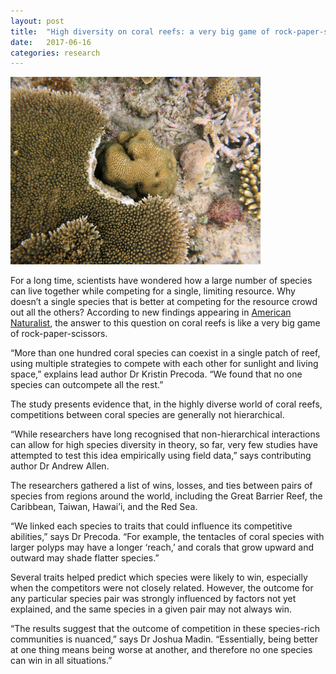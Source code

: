 ```yaml
---
layout: post
title:  "High diversity on coral reefs: a very big game of rock-paper-scissors"
date:   2017-06-16
categories: research
---
```


<img src="/assets/high-diversity.jpg" width="400"/>

For a long time, scientists have wondered how a large number of species can live together while competing for a single, limiting resource. Why doesn’t a single species that is better at competing for the resource crowd out all the others?  According to new findings appearing in <a href="http://dx.doi.org/10.1086/692758" target="_blank">American Naturalist</a>, the answer to this question on coral reefs is like a very big game of rock-paper-scissors.

“More than one hundred coral species can coexist in a single patch of reef, using multiple strategies to compete with each other for sunlight and living space,” explains lead author Dr Kristin Precoda. “We found that no one species can outcompete all the rest.”

The study presents evidence that, in the highly diverse world of coral reefs, competitions between coral species are generally not hierarchical.

“While researchers have long recognised that non-hierarchical interactions can allow for high species diversity in theory, so far, very few studies have attempted to test this idea empirically using field data,” says contributing author Dr Andrew Allen.

The researchers gathered a list of wins, losses, and ties between pairs of species from regions around the world, including the Great Barrier Reef, the Caribbean, Taiwan, Hawai’i, and the Red Sea.

“We linked each species to traits that could influence its competitive abilities,” says Dr Precoda. “For example, the tentacles of coral species with larger polyps may have a longer ‘reach,’ and corals that grow upward and outward may shade flatter species.”

Several traits helped predict which species were likely to win, especially when the competitors were not closely related. However, the outcome for any particular species pair was strongly influenced by factors not yet explained, and the same species in a given pair may not always win.

“The results suggest that the outcome of competition in these species-rich communities is nuanced,” says Dr Joshua Madin. “Essentially, being better at one thing means being worse at another, and therefore no one species can win in all situations.”

